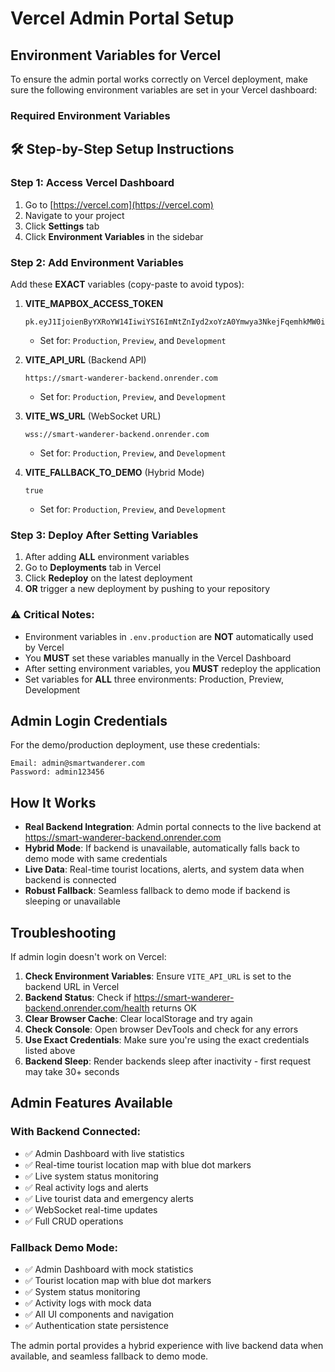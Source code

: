 # Vercel Admin Portal Setup

## Environment Variables for Vercel

To ensure the admin portal works correctly on Vercel deployment, make sure the following environment variables are set in your Vercel dashboard:

### Required Environment Variables

## 🛠️ Step-by-Step Setup Instructions

### Step 1: Access Vercel Dashboard
1. Go to [https://vercel.com](https://vercel.com)
2. Navigate to your project
3. Click **Settings** tab
4. Click **Environment Variables** in the sidebar

### Step 2: Add Environment Variables
Add these **EXACT** variables (copy-paste to avoid typos):

1. **VITE_MAPBOX_ACCESS_TOKEN**
   ```
   pk.eyJ1IjoienByYXRoYW14IiwiYSI6ImNtZnIyd2xoYzA0Ymwya3NkejFqemhkMW0ifQ.Da77w6Dyml0JEuHHc_RQsA
   ```
   - Set for: `Production`, `Preview`, and `Development`

2. **VITE_API_URL** (Backend API)
   ```
   https://smart-wanderer-backend.onrender.com
   ```
   - Set for: `Production`, `Preview`, and `Development`

3. **VITE_WS_URL** (WebSocket URL)
   ```
   wss://smart-wanderer-backend.onrender.com
   ```
   - Set for: `Production`, `Preview`, and `Development`

4. **VITE_FALLBACK_TO_DEMO** (Hybrid Mode)
   ```
   true
   ```
   - Set for: `Production`, `Preview`, and `Development`

### Step 3: Deploy After Setting Variables
1. After adding **ALL** environment variables
2. Go to **Deployments** tab in Vercel
3. Click **Redeploy** on the latest deployment
4. **OR** trigger a new deployment by pushing to your repository

### ⚠️ Critical Notes:
- Environment variables in `.env.production` are **NOT** automatically used by Vercel
- You **MUST** set these variables manually in the Vercel Dashboard
- After setting environment variables, you **MUST** redeploy the application
- Set variables for **ALL** three environments: Production, Preview, Development

## Admin Login Credentials

For the demo/production deployment, use these credentials:

```
Email: admin@smartwanderer.com
Password: admin123456
```

## How It Works

- **Real Backend Integration**: Admin portal connects to the live backend at https://smart-wanderer-backend.onrender.com
- **Hybrid Mode**: If backend is unavailable, automatically falls back to demo mode with same credentials
- **Live Data**: Real-time tourist locations, alerts, and system data when backend is connected
- **Robust Fallback**: Seamless fallback to demo mode if backend is sleeping or unavailable

## Troubleshooting

If admin login doesn't work on Vercel:

1. **Check Environment Variables**: Ensure `VITE_API_URL` is set to the backend URL in Vercel
2. **Backend Status**: Check if https://smart-wanderer-backend.onrender.com/health returns OK
3. **Clear Browser Cache**: Clear localStorage and try again
4. **Check Console**: Open browser DevTools and check for any errors
5. **Use Exact Credentials**: Make sure you're using the exact credentials listed above
6. **Backend Sleep**: Render backends sleep after inactivity - first request may take 30+ seconds

## Admin Features Available

### With Backend Connected:
- ✅ Admin Dashboard with live statistics
- ✅ Real-time tourist location map with blue dot markers
- ✅ Live system status monitoring
- ✅ Real activity logs and alerts
- ✅ Live tourist data and emergency alerts
- ✅ WebSocket real-time updates
- ✅ Full CRUD operations

### Fallback Demo Mode:
- ✅ Admin Dashboard with mock statistics
- ✅ Tourist location map with blue dot markers  
- ✅ System status monitoring
- ✅ Activity logs with mock data
- ✅ All UI components and navigation
- ✅ Authentication state persistence

The admin portal provides a hybrid experience with live backend data when available, and seamless fallback to demo mode.
